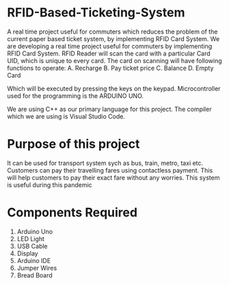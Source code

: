 # RFID-Based-Ticketing-System

A real time project useful for commuters which reduces the problem of the current paper based ticket system, by implementing RFID Card System.
We are developing a real time project useful for commuters by implementing RFID Card System. 
RFID Reader will scan the card with a particular Card UID, which is unique to every card. The card on scanning will have following functions to operate:
A. Recharge
B. Pay ticket price
C. Balance
D. Empty Card

Which will be executed by pressing the keys on the keypad.
Microcontroller used for the programming is the ARDUINO UNO.

We are using C++ as our primary language for this project.
The compiler which we are using is Visual Studio Code.

# Purpose of this project

It can be used for transport system sych as bus, train, metro, taxi etc. Customers can pay their travelling fares using contactless payment. This will help customers to pay their exact fare without any worries. This system is useful during this pandemic

# Components Required

1. Arduino Uno
2. LED Light
3. USB Cable
4. Display
5. Arduino IDE
6. Jumper Wires
7. Bread Board
